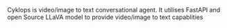 Cyklops is video/image to text conversational agent. It utilises FastAPI and open Source LLaVA model to provide video/image to text capablities
